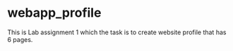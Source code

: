 # webapp_profile
This is Lab assignment 1 which the task is to create website profile that has 6 pages.
